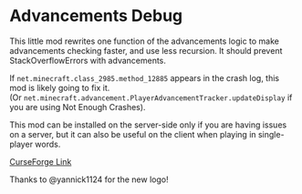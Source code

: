 # Advancements Debug

This little mod rewrites one function of the advancements logic to make advancements checking faster, and use less recursion. It should prevent StackOverflowErrors with advancements.
 
If `net.minecraft.class_2985.method_12885` appears in the crash log, this mod is likely going to fix it.<br>
(Or `net.minecraft.advancement.PlayerAdvancementTracker.updateDisplay` if you are using Not Enough Crashes).

This mod can be installed on the server-side only if you are having issues on a server, but it can also be useful on the client when playing in single-player words.

[CurseForge Link](https://www.curseforge.com/minecraft/mc-mods/advancements-debug)

Thanks to @yannick1124 for the new logo!
